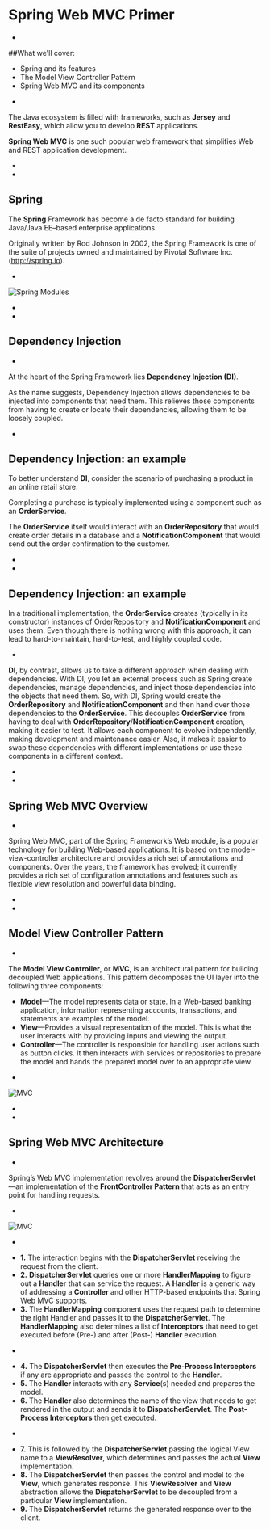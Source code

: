 # Spring Web MVC Primer

-

##What we'll cover: 
<ul>
<li class="fragment fade-up"> Spring and its features</li>
<li class="fragment fade-up"> The Model View Controller Pattern</li>
<li class="fragment fade-up"> Spring Web MVC and its components</li>
</ul>

-

The Java ecosystem is filled with frameworks, such as **Jersey** and **RestEasy**, which allow you to develop **REST** applications. 

**Spring Web MVC** is one such popular web framework that simplifies Web and REST application development.

-
-

## Spring

The **Spring** Framework has become a de facto standard for building Java/Java EE–based enterprise applications. 

Originally written by Rod Johnson in 2002, the Spring Framework is one of the suite of projects owned and maintained by Pivotal Software Inc. (http://spring.io).

-

![Spring Modules](./img/spring_modules.png)

-
-

## Dependency Injection

-

At the heart of the Spring Framework lies **Dependency Injection (DI)**. 

As the name suggests, Dependency Injection allows dependencies to be injected into components that need them. This relieves those components from having to create or locate their dependencies, allowing them to be loosely coupled.

-
## Dependency Injection: an example

To better understand **DI**, consider the scenario of purchasing a product in an online retail store: 

Completing a purchase is typically implemented using a component such as an **OrderService**. 

The **OrderService** itself would interact with an **OrderRepository** that would create order details in a database and a **NotificationComponent** that would send out the order confirmation to the customer. 

-
-
## Dependency Injection: an example

In a traditional implementation, the **OrderService** creates (typically in its constructor) instances of OrderRepository and **NotificationComponent** and uses them. Even though there is nothing wrong with this approach, it can lead to hard-to-maintain, hard-to-test, and highly coupled code.

-

**DI**, by contrast, allows us to take a different approach when dealing with dependencies. With DI,
you let an external process such as Spring create dependencies, manage dependencies, and inject those dependencies into the objects that need them. So, with DI, Spring would create the **OrderRepository** and **NotificationComponent** and then hand over those dependencies to the **OrderService**. This decouples **OrderService** from having to deal with **OrderRepository**/**NotificationComponent** creation, making it easier to test. It allows each component to evolve independently, making development and maintenance easier. Also, it makes it easier to swap these dependencies with different implementations or use these components in a different context.

-
-

## Spring Web MVC Overview

-

Spring Web MVC, part of the Spring Framework’s Web module, is a popular technology for building Web-based applications. It is based on the model-view-controller architecture and provides a rich set of annotations and components. Over the years, the framework has evolved; it currently provides a rich set of configuration annotations and features such as flexible view resolution and powerful data binding.

-
-

## Model View Controller Pattern

-

The **Model View Controller**, or **MVC**, is an architectural pattern for building decoupled Web applications. This pattern decomposes the UI layer into the following three components:

* **Model**—The model represents data or state. In a Web-based banking application, information representing accounts, transactions, and statements are examples of the model.
* **View**—Provides a visual representation of the model. This is what the user interacts with by providing inputs and viewing the output.
* **Controller**—The controller is responsible for handling user actions such as button clicks. It then interacts with services or repositories to prepare the model and hands the prepared model over to an appropriate view.

-

![MVC](./img/mvc.png)

-
-

## Spring Web MVC Architecture

-

Spring’s Web MVC implementation revolves around the **DispatcherServlet**—an implementation of the **FrontController Pattern** that acts as an entry point for handling requests.

-

![MVC](./img/spring_mvc.png)

-

+ **1.** The interaction begins with the **DispatcherServlet** receiving the request from the client.
+ **2.** **DispatcherServlet** queries one or more **HandlerMapping** to figure out a **Handler** that can service the request. A **Handler** is a generic way of addressing a **Controller** and other HTTP-based endpoints that Spring Web MVC supports.
+ **3.** The **HandlerMapping** component uses the request path to determine the right Handler and passes it to the **DispatcherServlet**. The **HandlerMapping** also determines a list of **Interceptors** that need to get executed before (Pre-) and after (Post-) **Handler** execution.

-

+ **4.** The **DispatcherServlet** then executes the **Pre-Process Interceptors** if any are appropriate and passes the control to the **Handler**.
+ **5.** The **Handler** interacts with any **Service**(s) needed and prepares the model.
+ **6.** The **Handler** also determines the name of the view that needs to get rendered in the output and sends it to **DispatcherServlet**. The **Post-Process Interceptors** then get executed.

-

+ **7.** This is followed by the **DispatcherServlet** passing the logical View name to a **ViewResolver**, which determines and passes the actual **View** implementation.
+ **8.** The **DispatcherServlet** then passes the control and model to the **View**, which generates response. This **ViewResolver** and **View** abstraction allows the **DispatcherServlet** to be decoupled from a particular **View** implementation.
+ **9.** The **DispatcherServlet** returns the generated response over to the client.


